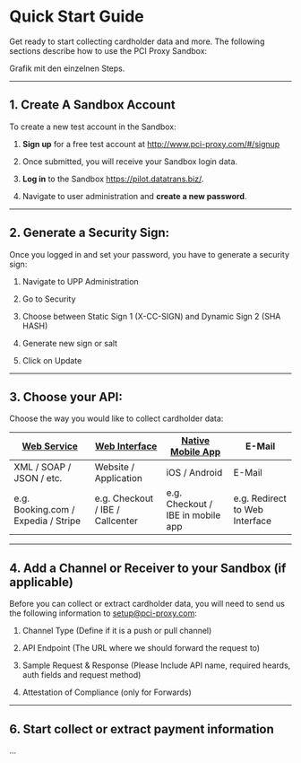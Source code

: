 # Quick Start Guide

Get ready to start collecting cardholder data and more. The following sections describe how to use the PCI Proxy Sandbox: 
                  
 Grafik mit den einzelnen Steps.

---




## 1. Create A Sandbox Account

To create a new test account in the Sandbox: 

1.	**Sign up** for a free test account at http://www.pci-proxy.com/#/signup

2.	Once submitted, you will receive your Sandbox login data.

3.	**Log in** to the Sandbox https://pilot.datatrans.biz/.

4.	Navigate to user administration and **create a new password**. 






---




## 2. Generate a Security Sign: 



Once you logged in and set your password, you have to generate a security sign:



1.	Navigate to UPP Administration

2.	Go to Security 

3.	Choose between Static Sign 1 (X-CC-SIGN) and Dynamic Sign 2 (SHA HASH) 

4.	Generate new sign or salt 

5.	Click on Update 



---



## 3. Choose your API: 



Choose the way you would like to collect cardholder data:


| **[Web Service](webservice.html)** | **[Web Interface](website-application.html)** | **[Native Mobile App](mobile-app.html)** | E-Mail |
| -- | -- | -- | -- |
| XML / SOAP / JSON / etc. | Website / Application | iOS / Android | E-Mail|
| e.g. Booking.com / Expedia / Stripe | e.g. Checkout / IBE / Callcenter | e.g. Checkout / IBE in mobile app | e.g. Redirect to Web Interface | 




---




## 4. Add a Channel or Receiver to your Sandbox (if applicable)


Before you can collect or extract cardholder data, you will need to send us the following information to setup@pci-proxy.com: 

  1.	Channel Type (Define if it is a push or pull channel)

  2.	API Endpoint (The URL where we should forward the request to)

  3.	Sample Request & Response (Please Include API name, required heards, auth fields and request method)

  4.	Attestation of Compliance (only for Forwards)



---



## 6. Start collect or extract payment information



...


